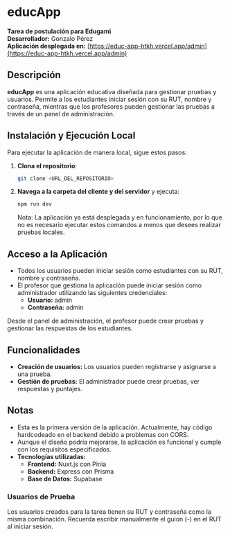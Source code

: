 # educApp

**Tarea de postulación para Edugami**  
**Desarrollador:** Gonzalo Pérez  
**Aplicación desplegada en:** [https://educ-app-htkh.vercel.app/admin](https://educ-app-htkh.vercel.app/admin)

## Descripción

**educApp** es una aplicación educativa diseñada para gestionar pruebas y usuarios. Permite a los estudiantes iniciar sesión con su RUT, nombre y contraseña, mientras que los profesores pueden gestionar las pruebas a través de un panel de administración.

## Instalación y Ejecución Local

Para ejecutar la aplicación de manera local, sigue estos pasos:

1. **Clona el repositorio**:
   ```bash
   git clone <URL_DEL_REPOSITORIO>
   ```

2. **Navega a la carpeta del cliente y del servidor** y ejecuta:
   ```bash
   npm run dev
   ```

   Nota: La aplicación ya está desplegada y en funcionamiento, por lo que no es necesario ejecutar estos comandos a menos que desees realizar pruebas locales.

## Acceso a la Aplicación

- Todos los usuarios pueden iniciar sesión como estudiantes con su RUT, nombre y contraseña.
- El profesor que gestiona la aplicación puede iniciar sesión como administrador utilizando las siguientes credenciales:
  - **Usuario:** admin  
  - **Contraseña:** admin  

Desde el panel de administración, el profesor puede crear pruebas y gestionar las respuestas de los estudiantes.

## Funcionalidades

- **Creación de usuarios:** Los usuarios pueden registrarse y asignarse a una prueba.
- **Gestión de pruebas:** El administrador puede crear pruebas, ver respuestas y puntajes.

## Notas

- Esta es la primera versión de la aplicación. Actualmente, hay código hardcodeado en el backend debido a problemas con CORS.
- Aunque el diseño podría mejorarse, la aplicación es funcional y cumple con los requisitos especificados.
- **Tecnologías utilizadas:**
  - **Frontend:** Nuxt.js con Pinia
  - **Backend:** Express con Prisma
  - **Base de Datos:** Supabase

### Usuarios de Prueba

Los usuarios creados para la tarea tienen su RUT y contraseña como la misma combinación. Recuerda escribir manualmente el guion (-) en el RUT al iniciar sesión.
